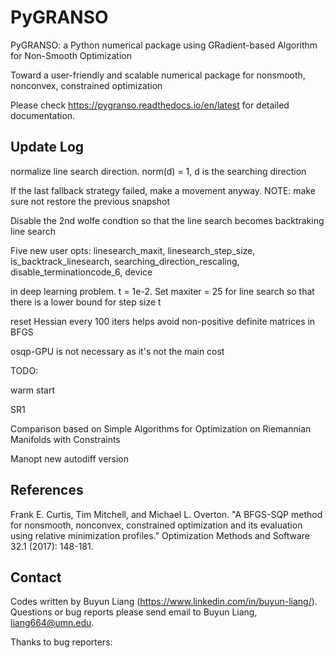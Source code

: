 # PyGRANSO

PyGRANSO: a Python numerical package using GRadient-based Algorithm for Non-Smooth Optimization

Toward a user-friendly and scalable numerical package for nonsmooth, nonconvex, constrained optimization

Please check https://pygranso.readthedocs.io/en/latest for detailed documentation.

## Update Log

normalize line search direction. norm(d) = 1, d is the searching direction

If the last fallback strategy failed, make a movement anyway. NOTE: make sure not restore the previous snapshot

Disable the 2nd wolfe condtion so that the line search becomes backtraking line search

Five new user opts: linesearch_maxit, linesearch_step_size, is_backtrack_linesearch, searching_direction_rescaling, disable_terminationcode_6, device

in deep learning problem. t = 1e-2. Set maxiter = 25 for line search so that there is a lower bound for step size t

reset Hessian every 100 iters helps avoid non-positive definite matrices in BFGS

osqp-GPU is not necessary as it's not the main cost


TODO:

warm start

SR1

Comparison based on
Simple Algorithms for Optimization on Riemannian Manifolds with Constraints

Manopt new autodiff version

## References

Frank E. Curtis, Tim Mitchell, and Michael L. Overton. "A BFGS-SQP method for nonsmooth, nonconvex, constrained optimization and its evaluation using relative minimization profiles." Optimization Methods and Software 32.1 (2017): 148-181.

## Contact
Codes written by Buyun Liang (https://www.linkedin.com/in/buyun-liang/). Questions or bug reports please send email to Buyun Liang, liang664@umn.edu.

Thanks to bug reporters: 
